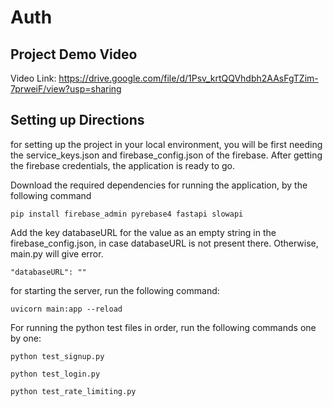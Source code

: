 # Auth
## Project Demo Video
Video Link: https://drive.google.com/file/d/1Psv_krtQQVhdbh2AAsFgTZim-7prweiF/view?usp=sharing

## Setting up Directions
for setting up the project in your local environment, you will be first needing the service_keys.json and firebase_config.json of the firebase.
After getting the firebase credentials, the application is ready to go.

Download the required dependencies for running the application, by the following command
```
pip install firebase_admin pyrebase4 fastapi slowapi 
```

Add the key databaseURL for the value as an empty string in the firebase_config.json, in case databaseURL is not present there. Otherwise, main.py will give error.
```
"databaseURL": ""
```

for starting the server, run the following command:
```
uvicorn main:app --reload
```

For running the python test files in order, run the following commands one by one:
```
python test_signup.py
```
```
python test_login.py
```
```
python test_rate_limiting.py
```
